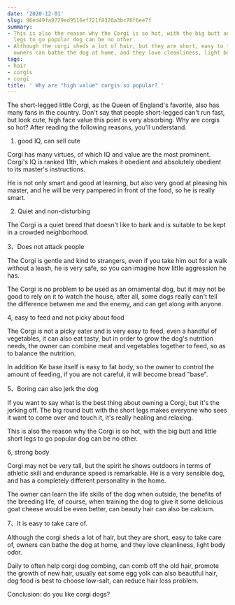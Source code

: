 ```yaml
---
date: '2020-12-01'
slug: 96ed49fa9729ed9516ef721f8320a3bc76f6ee7f
summary:
- This is also the reason why the Corgi is so hot, with the big butt and little short
  legs to go popular dog can be no other.
- Although the corgi sheds a lot of hair, but they are short, easy to take care of,
  owners can bathe the dog at home, and they love cleanliness, light body odor.
tags:
- hair
- corgis
- corgi
title: ' Why are "high value" corgis so popular? '
---
```


 The short-legged little Corgi, as the Queen of England's favorite, also has many fans in the country. Don't say that people short-legged can't run fast, but look cute, high face value this point is very absorbing. Why are corgis so hot? After reading the following reasons, you'll understand.

1. good IQ, can sell cute

Corgi has many virtues, of which IQ and value are the most prominent. Corgi's IQ is ranked 11th, which makes it obedient and absolutely obedient to its master's instructions.

He is not only smart and good at learning, but also very good at pleasing his master, and he will be very pampered in front of the food, so he is really smart.

2. Quiet and non-disturbing

The Corgi is a quiet breed that doesn't like to bark and is suitable to be kept in a crowded neighborhood.

3、Does not attack people

The Corgi is gentle and kind to strangers, even if you take him out for a walk without a leash, he is very safe, so you can imagine how little aggression he has.

The Corgi is no problem to be used as an ornamental dog, but it may not be good to rely on it to watch the house, after all, some dogs really can't tell the difference between me and the enemy, and can get along with anyone.

4, easy to feed and not picky about food

The Corgi is not a picky eater and is very easy to feed, even a handful of vegetables, it can also eat tasty, but in order to grow the dog's nutrition needs, the owner can combine meat and vegetables together to feed, so as to balance the nutrition.

In addition Ke base itself is easy to fat body, so the owner to control the amount of feeding, if you are not careful, it will become bread "base".

5、Boring can also jerk the dog

If you want to say what is the best thing about owning a Corgi, but it's the jerking off. The big round butt with the short legs makes everyone who sees it want to come over and touch it, it's really healing and relaxing.

This is also the reason why the Corgi is so hot, with the big butt and little short legs to go popular dog can be no other.

6, strong body

Corgi may not be very tall, but the spirit he shows outdoors in terms of athletic skill and endurance speed is remarkable. He is a very sensible dog, and has a completely different personality in the home.

The owner can learn the life skills of the dog when outside, the benefits of the breeding life, of course, when training the dog to give it some delicious goat cheese would be even better, can beauty hair can also be calcium.

7、It is easy to take care of.

Although the corgi sheds a lot of hair, but they are short, easy to take care of, owners can bathe the dog at home, and they love cleanliness, light body odor.

Daily to often help corgi dog combing, can comb off the old hair, promote the growth of new hair, usually eat some egg yolk can also beautiful hair, dog food is best to choose low-salt, can reduce hair loss problem.

Conclusion: do you like corgi dogs?

 
        